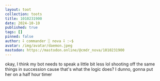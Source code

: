 ```yaml
---
layout: toot
collection: toots
title: 1010231900
date: 2024-10-10
published: true
tags: []
pinned: false
author: ⸸ commander ░ nova ⸸ :~$
avatar: /img/avatar/daemon.jpeg
mastodon: https://mastodon.online/@cmdr_nova/1010231900
---
```


okay, I think my bot needs to speak a little bit less lol shooting off the same things in succession cause that's what the logic does? I dunno, gonna put her on a half hour timer
